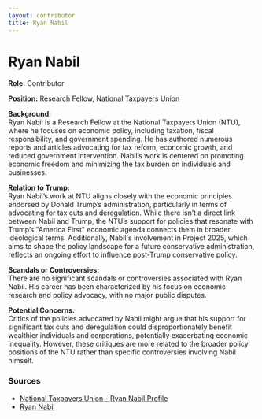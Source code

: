 ```yaml
---
layout: contributor
title: Ryan Nabil
---
```


# Ryan Nabil

**Role:** Contributor

**Position:** Research Fellow, National Taxpayers Union

**Background:**  
Ryan Nabil is a Research Fellow at the National Taxpayers Union (NTU), where he focuses on economic policy, including taxation, fiscal responsibility, and government spending. He has authored numerous reports and articles advocating for tax reform, economic growth, and reduced government intervention. Nabil’s work is centered on promoting economic freedom and minimizing the tax burden on individuals and businesses.

**Relation to Trump:**  
Ryan Nabil’s work at NTU aligns closely with the economic principles endorsed by Donald Trump’s administration, particularly in terms of advocating for tax cuts and deregulation. While there isn’t a direct link between Nabil and Trump, the NTU’s support for policies that resonate with Trump’s "America First" economic agenda connects them in broader ideological terms. Additionally, Nabil's involvement in Project 2025, which aims to shape the policy landscape for a future conservative administration, reflects an ongoing effort to influence post-Trump conservative policy.

**Scandals or Controversies:**  
There are no significant scandals or controversies associated with Ryan Nabil. His career has been characterized by his focus on economic research and policy advocacy, with no major public disputes.

**Potential Concerns:**  
Critics of the policies advocated by Nabil might argue that his support for significant tax cuts and deregulation could disproportionately benefit wealthier individuals and corporations, potentially exacerbating economic inequality. However, these critiques are more related to the broader policy positions of the NTU rather than specific controversies involving Nabil himself.

### Sources
- [National Taxpayers Union - Ryan Nabil Profile](https://www.ntu.org/about/staff/ryan-nabil)
- [Ryan Nabil](https://www.ryannabil.com/)

